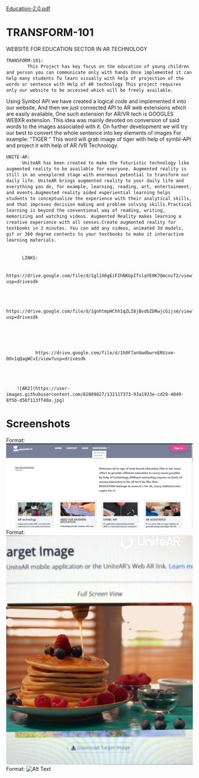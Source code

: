 [Education-2.0.pdf](https://github.com/Gitesh445/TRANSFORM-101/files/7084494/Education-2.0.pdf)
# TRANSFORM-101
WEBSITE FOR EDUCATION SECTOR IN AR TECHNOLOGY


    TRANSFORM-101:   
            This Project has key focus on the education of young children and person you can communicate only with hands Once implemented it can help many students To learn visually with help of projection of the words or sentence with Help of AR technology This project requires only our website to be accessed which will be freely available.

   Using Symbol API we have created a logical code and implemented it into our website, And then we just  connected API to AR web extensions which are easily available, One such extension for AR/VR tech is GOOGLES WEBXR extension. This idea was mainly devoted on conversion of said words to the images associated with it. On further development we will try our best to convert the whole sentence into key elements of images For example: "TIGER " This word will grab image of tiger with help of symbl-API and project it with help of AR /VR Technology.
   
   
    UNITE-AR:
          UniteAR has been created to make the futuristic technology like augmented reality to be available for everyone. Augmented reality is still in an unexplored stage with enormous potential to transform our daily life. UniteAR brings augmented reality to your daily life and everything you do, for example, learning, reading, art, entertainment, and events.Augmented reality aided experiential learning helps students to conceptualize the experience with their analytical skills, and that improves decision making and problem solving skills.Practical learning is beyond the conventional way of reading, writing, memorizing and watching videos. Augmented Reality makes learning a creative experience with all senses.Create augmented reality for textbooks in 2 minutes. You can add any videos, animated 3d models, gif or 360 degree contents to your textbooks to make it interactive learning materials.
          
          
          LINKS:
          
               https://drive.google.com/file/d/1gl1X6gEiFIhNKGpITslqYE0K7QmcnvT2/view?usp=drivesdk
               
               
               
               https://drive.google.com/file/d/1gnhtmpHChh1qZLI8jBvdbZDRwjcGijsm/view?usp=drivesdk
               
               
               
               
               
               https://drive.google.com/file/d/1h0F7anUwdbwrnERVzxm-OOv1qQagWCvI/view?usp=drivesdk
               
               
               
               
        ![AR2](https://user-images.githubusercontent.com/82089827/132117373-93a1923e-cd29-4049-8f5b-d56f113ff40a.jpg)
 
 # Screenshots
 
   
Format: ![Alt Text](https://github.com/Gitesh445/TRANSFORM-101/blob/main/Screenshot%20(54).png)
Format: ![Alt Text](https://github.com/Gitesh445/TRANSFORM-101/blob/main/AR1.jpg)
Format: ![Alt Text](url)

